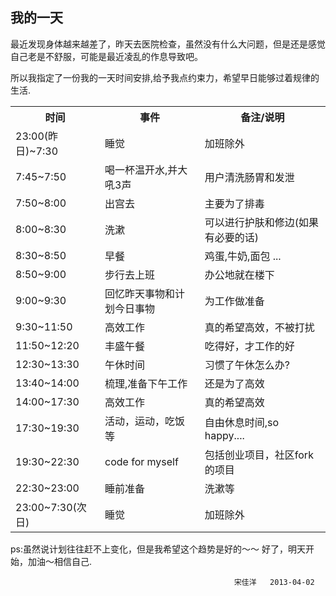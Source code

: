 ##  我的一天

最近发现身体越来越差了，昨天去医院检查，虽然没有什么大问题，但是还是感觉自己老是不舒服，可能是最近凌乱的作息导致吧。

所以我指定了一份我的一天时间安排,给予我点约束力，希望早日能够过着规律的生活.

<table>
<tr>
<th>时间</th>
<th>事件</th>
<th>备注/说明</th>
</tr>
<tr><td>23:00(昨日)~7:30</td><td>睡觉</td><td>加班除外</td></tr>
<tr><td>7:45~7:50</td><td>喝一杯温开水,并大吼3声</td><td>用户清洗肠胃和发泄</td></tr>
<tr><td>7:50~8:00</td><td>出宫去</td><td>主要为了排毒</td></tr>
<tr><td>8:00~8:30</td><td>洗漱</td><td>可以进行护肤和修边(如果有必要的话)</td></tr>
<tr><td>8:30~8:50</td><td>早餐</td><td>鸡蛋,牛奶,面包 ...</td></tr>
<tr><td>8:50~9:00</td><td>步行去上班</td><td>办公地就在楼下</td></tr>
<tr><td>9:00~9:30</td><td>回忆昨天事物和计划今日事物</td><td>为工作做准备</td></tr>
<tr><td>9:30~11:50</td><td>高效工作</td><td>真的希望高效，不被打扰</td></tr>
<tr><td>11:50~12:20</td><td>丰盛午餐</td><td>吃得好，才工作的好</td></tr>
<tr><td>12:30~13:30</td><td>午休时间</td><td>习惯了午休怎么办?</td></tr>
<tr><td>13:40~14:00</td><td>梳理,准备下午工作</td><td>还是为了高效</td></tr>
<tr><td>14:00~17:30</td><td>高效工作</td><td>真的希望高效</td></tr>
<tr><td>17:30~19:30</td><td> 活动，运动，吃饭等</td><td>自由休息时间,so happy....</td></tr>
<tr><td>19:30~22:30</td><td>code for myself</td><td>包括创业项目，社区fork的项目</td></tr>
<tr><td>22:30~23:00</td><td>睡前准备</td><td>洗漱等</td></tr>
<tr><td>23:00~7:30(次日)</td><td>睡觉</td><td>加班除外</td></tr>
</table>


ps:虽然说计划往往赶不上变化，但是我希望这个趋势是好的～～ 好了，明天开始，加油～相信自己. 
            
                                                      宋佳洋   2013-04-02     